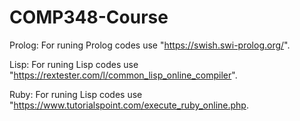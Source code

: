 # COMP348-Course
Prolog: For runing Prolog codes use "https://swish.swi-prolog.org/".

Lisp: For runing Lisp codes use "https://rextester.com/l/common_lisp_online_compiler".

Ruby: For runing Lisp codes use "https://www.tutorialspoint.com/execute_ruby_online.php.
